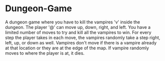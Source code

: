 # Dungeon-Game
A dungeon game where you have to kill the vampires 'v' inside the dungeon. The player '@' can move up, down, right, and left. You have a limited number of moves to try and kill all the vampires to win. For every step the player takes in each move, the vampires randomly take a step right, left, up, or down as well. Vampires don't move if there is a vampire already at that location or they are at the edge of the map. If vampire randomly moves to where the player is at, it dies.
